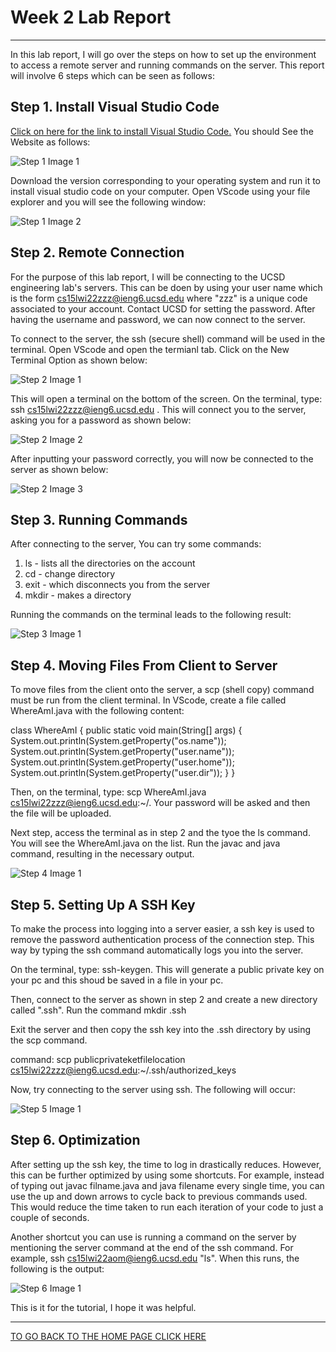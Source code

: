 # Week 2 Lab Report 
***
In this lab report, I will go over the steps on how to set up the environment to access a remote server and running commands on the server. This report will involve 6 steps which can be seen as follows:

## Step 1. Install Visual Studio Code

[Click on here for the link to install Visual Studio Code.](https://code.visualstudio.com/download) You should See the Website as follows:

![Step 1 Image 1](../images/lab-report-week-2/step1_1.png)

Download the version corresponding to your operating system and run it to install visual studio code on your computer. Open VScode using your file explorer and you will see the following window:

![Step 1 Image 2](../images/lab-report-week-2/step1_2.png)

## Step 2. Remote Connection

For the purpose of this lab report, I will be connecting to the UCSD engineering lab's servers. This can be doen by using your user name which is the form cs15lwi22zzz@ieng6.ucsd.edu where "zzz" is a unique code associated to your account. Contact UCSD for setting the password. After having the username and password, we can now connect to the server.

To connect to the server, the ssh (secure shell) command will be used in the terminal. Open VScode and open the termianl tab. Click on the New Terminal Option as shown below:

![Step 2 Image 1](../images/lab-report-week-2/step2_1.png)

This will open a terminal on the bottom of the screen. On the terminal, type: ssh cs15lwi22zzz@ieng6.ucsd.edu . This will connect you to the server, asking you for a password as shown below:

![Step 2 Image 2](../images/lab-report-week-2/step2_2.png)

After inputting your password correctly, you will now be connected to the server as shown below:

![Step 2 Image 3](../images/lab-report-week-2/step2_3.png)

## Step 3. Running Commands

After connecting to the server, You can try some commands:
1. ls - lists all the directories on the account
2. cd - change directory
3. exit - which disconnects you from the server
4. mkdir - makes a directory

Running the commands on the terminal leads to the following result:

![Step 3 Image 1](../images/lab-report-week-2/step3_1.png)

## Step 4. Moving Files From Client to Server

To move files from the client onto the server, a scp (shell copy) command must be run from the client terminal. In VScode, create a file called WhereAmI.java with the following content:

class WhereAmI {
    public static void main(String[] args) {
      System.out.println(System.getProperty("os.name"));
      System.out.println(System.getProperty("user.name"));
      System.out.println(System.getProperty("user.home"));
      System.out.println(System.getProperty("user.dir"));
    }
  }

Then, on the terminal, type: scp WhereAmI.java cs15lwi22zzz@ieng6.ucsd.edu:~/. Your password will be asked and then the file will be uploaded.

Next step, access the terminal as in step 2 and the tyoe the ls command. You will see the WhereAmI.java on the list. Run the javac and java command, resulting in the necessary output.

![Step 4 Image 1](../images/lab-report-week-2/step4_1.png)

## Step 5. Setting Up A SSH Key

To make the process into logging into a server easier, a ssh key is used to remove the password authentication process of the connection step. This way by typing the ssh command automatically logs you into the server.

On the terminal, type: ssh-keygen. This will generate a public private key on your pc and this shoud be saved in a file in your pc.

Then, connect to the server as shown in step 2 and create a new directory called ".ssh". Run the command mkdir .ssh

Exit the server and then copy the ssh key into the .ssh directory by using the scp command.

command:
scp publicprivateketfilelocation cs15lwi22zzz@ieng6.ucsd.edu:~/.ssh/authorized_keys

Now, try connecting to the server using ssh. The following will occur:

![Step 5 Image 1](../images/lab-report-week-2/step5_1.png)

## Step 6. Optimization

After setting up the ssh key, the time to log in drastically reduces. However, this can be further optimized by using some shortcuts. For example, instead of typing out javac filname.java and java filename every single time, you can use the up and down arrows to cycle back to previous commands used. This would reduce the time taken to run each iteration of your code to just a couple of seconds.

Another shortcut you can use is running a command on the server by mentioning the server command at the end of the ssh command. For example, ssh cs15lwi22aom@ieng6.ucsd.edu "ls". When this runs, the following is the output:

![Step 6 Image 1](../images/lab-report-week-2/step6_1.png)

This is it for the tutorial, I hope it was helpful.

***

[TO GO BACK TO THE HOME PAGE CLICK HERE](https://advaithravishankar.github.io/cse15l-lab-reports/)













